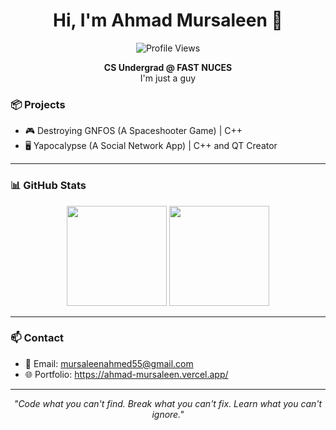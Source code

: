 <h1 align="center">Hi, I'm Ahmad Mursaleen 👋</h1>
<p align="center">
  <img src="https://komarev.com/ghpvc/?username=AVM4D&color=blue&style=flat" alt="Profile Views" />
</p>
<p align="center">
  <b>CS Undergrad @ FAST NUCES</b><br>
  I'm just a guy
</p>


### 📦 Projects  

- 🎮 Destroying GNFOS (A Spaceshooter Game) | C++  
- 🖥️ Yapocalypse (A Social Network App) | C++ and QT Creator

---

### 📊 GitHub Stats
<p align="center">
  <img src="https://github-readme-stats.vercel.app/api?username=AVM4D&show_icons=true&theme=radical" height="160"/>
  <img src="https://github-readme-stats.vercel.app/api/top-langs/?username=AVM4D&layout=compact&theme=radical" height="160"/>
</p>

---

### 📫 Contact  
- 📧 Email: [mursaleenahmed55@gmail.com](mailto:mursaleenahmed55@gmail.com)  
- 🌐 Portfolio: https://ahmad-mursaleen.vercel.app/

---

<p align="center"><i>"Code what you can't find. Break what you can't fix. Learn what you can't ignore."</i></p>
